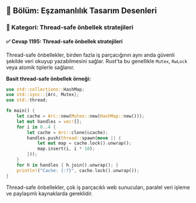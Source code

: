 ## 📘 Bölüm: Eşzamanlılık Tasarım Desenleri  
### 🔹 Kategori: Thread-safe önbellek stratejileri  
#### ✅ Cevap 1195: Thread-safe önbellek stratejileri

Thread-safe önbellekler, birden fazla iş parçacığının aynı anda güvenli şekilde veri okuyup yazabilmesini sağlar. Rust'ta bu genellikle `Mutex`, `RwLock` veya atomik tiplerle sağlanır.

**Basit thread-safe önbellek örneği:**
```rust
use std::collections::HashMap;
use std::sync::{Arc, Mutex};
use std::thread;

fn main() {
    let cache = Arc::new(Mutex::new(HashMap::new()));
    let mut handles = vec![];
    for i in 0..4 {
        let cache = Arc::clone(&cache);
        handles.push(thread::spawn(move || {
            let mut map = cache.lock().unwrap();
            map.insert(i, i * 10);
        }));
    }
    for h in handles { h.join().unwrap(); }
    println!("Cache: {:?}", cache.lock().unwrap());
}
```

Thread-safe önbellekler, çok iş parçacıklı web sunucuları, paralel veri işleme ve paylaşımlı kaynaklarda gereklidir.
